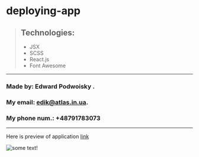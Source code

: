 # deploying-app

> ## Technologies:
> - JSX
> - SCSS
> - React.js
> - Font Awesome

---

### Made by: Edward Podwoisky .

### My email: [<edik@atlas.in.ua>](someemail@a.com).

### My phone num.: +48791783073

---

Here is preview of application [link](http://somelink.pl)


![some text!](https://www.thebmc.co.uk/Handlers/ArticleImageHandler.ashx?id=7467&index=0&w=605&h=434)

